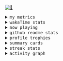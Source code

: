 [![🐙](https://hits.seeyoufarm.com/api/count/incr/badge.svg?url=https%3A%2F%2Fgithub.com%2Fktnkk%2Fhit-counter&count_bg=%23070707&title_bg=%23070707&icon=&icon_color=%23E7E7E7&title=visitors&edge_flat=true)](https://hits.seeyoufarm.com)

<details>
  <summary> <samp>my metrics</samp></summary>
  
  <br>
  
 ![🐳](https://github.com/kkhys/kkhys/blob/main/github-metrics.svg)
  
  ***
</details>

<details>
  <summary> <samp>wakaTime stats</samp></summary>
  
  <br>
  
<!--START_SECTION:waka-->
![Code Time](http://img.shields.io/badge/Code%20Time-5%2C409%20hrs%2056%20mins-blue)

**🐱 My GitHub Data** 

> 📦 5.2 MB Used in GitHub's Storage 
 > 
> 🏆 2,816 Contributions in the Year 2024
 > 
> 💼 Opted to Hire
 > 
> 📜 9 Public Repositories 
 > 
> 🔑 23 Private Repositories 
 > 
**I'm an Early 🐤** 

```text
🌞 Morning                8108 commits        ███████░░░░░░░░░░░░░░░░░░   29.46 % 
🌆 Daytime                6020 commits        █████░░░░░░░░░░░░░░░░░░░░   21.88 % 
🌃 Evening                11243 commits       ██████████░░░░░░░░░░░░░░░   40.86 % 
🌙 Night                  2148 commits        ██░░░░░░░░░░░░░░░░░░░░░░░   07.81 % 
```
📅 **I'm Most Productive on Sunday** 

```text
Monday                   3500 commits        ███░░░░░░░░░░░░░░░░░░░░░░   12.72 % 
Tuesday                  3942 commits        ████░░░░░░░░░░░░░░░░░░░░░   14.32 % 
Wednesday                3868 commits        ████░░░░░░░░░░░░░░░░░░░░░   14.06 % 
Thursday                 3785 commits        ███░░░░░░░░░░░░░░░░░░░░░░   13.75 % 
Friday                   3995 commits        ████░░░░░░░░░░░░░░░░░░░░░   14.52 % 
Saturday                 3920 commits        ████░░░░░░░░░░░░░░░░░░░░░   14.24 % 
Sunday                   4509 commits        ████░░░░░░░░░░░░░░░░░░░░░   16.39 % 
```


📊 **This Week I Spent My Time On** 

```text
🕑︎ Time Zone: Asia/Tokyo

💬 Programming Languages: 
Other                    28 hrs 50 mins      █████████████░░░░░░░░░░░░   53.32 % 
Java                     11 hrs 58 mins      ██████░░░░░░░░░░░░░░░░░░░   22.13 % 
TypeScript               6 hrs 34 mins       ███░░░░░░░░░░░░░░░░░░░░░░   12.16 % 
HTML                     1 hr 43 mins        █░░░░░░░░░░░░░░░░░░░░░░░░   03.20 % 
Play2                    1 hr 35 mins        █░░░░░░░░░░░░░░░░░░░░░░░░   02.95 % 

🔥 Editors: 
Chrome                   35 hrs 11 mins      ████████████████░░░░░░░░░   65.06 % 
IntelliJ IDEA            15 hrs 21 mins      ███████░░░░░░░░░░░░░░░░░░   28.39 % 
WebStorm                 2 hrs 47 mins       █░░░░░░░░░░░░░░░░░░░░░░░░   05.16 % 
DataGrip                 45 mins             ░░░░░░░░░░░░░░░░░░░░░░░░░   01.39 % 

💻 Operating System: 
Mac                      54 hrs 5 mins       █████████████████████████   100.00 % 
```


 Last Updated on 2024/12/23 18:47:30 UTC
<!--END_SECTION:waka-->
  
  ***
</details>


<details>
  <summary> <samp>now playing</samp></summary>
  
  <br>
 
 [![🐟](https://spotify-github-profile.vercel.app/api/view?uid=31ryofms4dnv7mrohhepo4c4zgqu&cover_image=true&theme=default&show_offline=false&background_color=121212&bar_color=53b14f&bar_color_cover=false)](https://open.spotify.com/user/31ryofms4dnv7mrohhepo4c4zgqu)
  
  ***
</details>

<details>
  <summary> <samp>github readme stats</samp></summary>
  
  <br>
  
 <p align="left"> 
  <img alt="🐠" src="https://github-readme-stats.vercel.app/api?username=kkhys&count_private=true&show_icons=true&theme=dark&include_all_commits=true" />
  <img alt="🐟" src="https://github-readme-stats.vercel.app/api/top-langs/?username=kkhys&layout=compact&theme=dark&langs_count=10&hide=HTML,CSS,SCSS" />
</p>
  
  ***
</details>

<details>
  <summary> <samp>profile trophies</samp></summary>
  
  <br>
  
  [![🐬](https://github-profile-trophy.vercel.app/?username=kkhys&rank=SECRET,SSS,SS,S,AAA,AA,A&theme=darkhub&row=1&margin-w=10&no-bg=true)](https://github.com/ryo-ma/github-profile-trophy)
  
  ***
</details>

<details>
  <summary> <samp>summary cards</samp></summary>
  
  <br>
  
  ![🐋](https://github-profile-summary-cards.vercel.app/api/cards/profile-details?username=kkhys&theme=github_dark)
  ![🦑](https://github-profile-summary-cards.vercel.app/api/cards/repos-per-language?username=kkhys&theme=github_dark)
  ![🦭](https://github-profile-summary-cards.vercel.app/api/cards/most-commit-language?username=kkhys&theme=github_dark)
  ![🦀](https://github-profile-summary-cards.vercel.app/api/cards/stats?username=kkhys&theme=github_dark)
  ![🦈](https://github-profile-summary-cards.vercel.app/api/cards/productive-time?username=kkhys&theme=github_dark)
  
  ***
</details>

<details>
  <summary> <samp>streak stats</samp></summary>
  
  <br>
  
  [![🐠](http://github-readme-streak-stats.herokuapp.com?user=kkhys&theme=dark)](https://git.io/streak-stats)
  
  ***
</details>

<details>
  <summary> <samp>activity graph</samp></summary>
  
  <br>
  
  [![🐡](https://github-readme-activity-graph.vercel.app/graph?username=kkhys&theme=xcode)](https://github.com/ashutosh00710/github-readme-activity-graph)
  
  ***
</details>
